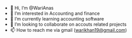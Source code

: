 - 👋 Hi, I’m @WariAnas
- 👀 I’m interested in Accounting and finance
- 🌱 I’m currently learning accounting software
- 💞️ I’m looking to collaborate on accouts related projects
- 📫 How to reach me via gmail (warikhan19@gmail.com)

<!---
WariAnas/WariAnas is a ✨ special ✨ repository because its `README.md` (this file) appears on your GitHub profile.
You can click the Preview link to take a look at your changes.
--->
